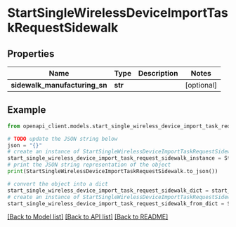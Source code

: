 # StartSingleWirelessDeviceImportTaskRequestSidewalk


## Properties

Name | Type | Description | Notes
------------ | ------------- | ------------- | -------------
**sidewalk_manufacturing_sn** | **str** |  | [optional] 

## Example

```python
from openapi_client.models.start_single_wireless_device_import_task_request_sidewalk import StartSingleWirelessDeviceImportTaskRequestSidewalk

# TODO update the JSON string below
json = "{}"
# create an instance of StartSingleWirelessDeviceImportTaskRequestSidewalk from a JSON string
start_single_wireless_device_import_task_request_sidewalk_instance = StartSingleWirelessDeviceImportTaskRequestSidewalk.from_json(json)
# print the JSON string representation of the object
print(StartSingleWirelessDeviceImportTaskRequestSidewalk.to_json())

# convert the object into a dict
start_single_wireless_device_import_task_request_sidewalk_dict = start_single_wireless_device_import_task_request_sidewalk_instance.to_dict()
# create an instance of StartSingleWirelessDeviceImportTaskRequestSidewalk from a dict
start_single_wireless_device_import_task_request_sidewalk_from_dict = StartSingleWirelessDeviceImportTaskRequestSidewalk.from_dict(start_single_wireless_device_import_task_request_sidewalk_dict)
```
[[Back to Model list]](../README.md#documentation-for-models) [[Back to API list]](../README.md#documentation-for-api-endpoints) [[Back to README]](../README.md)


